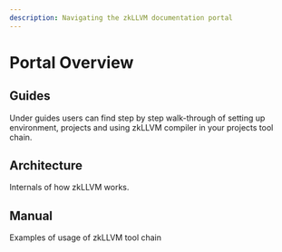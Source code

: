 ```yaml
---
description: Navigating the zkLLVM documentation portal
---
```


# Portal Overview

## Guides

Under guides users can find step by step walk-through of setting up environment, projects and using zkLLVM compiler in your projects tool chain.

## Architecture

Internals of how zkLLVM works.

## Manual

Examples of usage of zkLLVM tool chain


